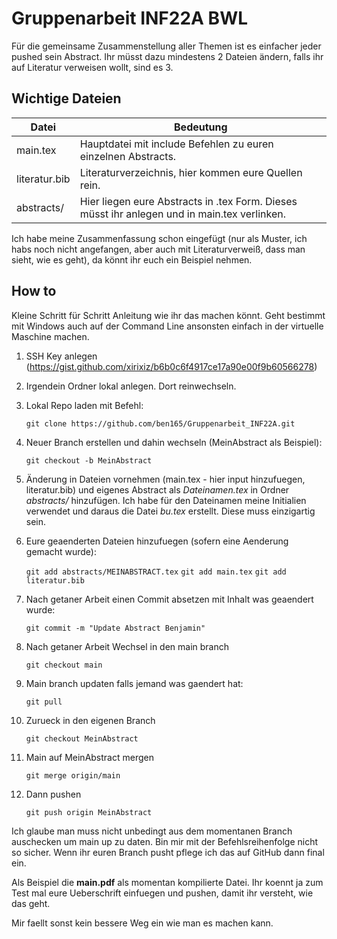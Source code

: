 # Gruppenarbeit INF22A BWL

Für die gemeinsame Zusammenstellung aller Themen ist es einfacher jeder pushed sein Abstract. Ihr müsst dazu mindestens 2 Dateien ändern, falls ihr auf Literatur verweisen wollt, sind es 3.

## Wichtige Dateien

| Datei         | Bedeutung                                                                                    |
|---------------|----------------------------------------------------------------------------------------------|
| main.tex      | Hauptdatei mit include Befehlen zu euren einzelnen Abstracts.                                |
| literatur.bib | Literaturverzeichnis, hier kommen eure Quellen rein.                                         |
| abstracts/    | Hier liegen eure Abstracts in .tex Form. Dieses müsst ihr anlegen und in main.tex verlinken. |


Ich habe meine Zusammenfassung schon eingefügt (nur als Muster, ich habs noch nicht angefangen, aber auch mit Literaturverweiß, dass man sieht, wie es geht), da könnt ihr euch ein Beispiel nehmen.

## How to

Kleine Schritt für Schritt Anleitung wie ihr das machen könnt. Geht bestimmt mit Windows auch auf der Command Line ansonsten einfach in der virtuelle Maschine machen.

1. SSH Key anlegen (https://gist.github.com/xirixiz/b6b0c6f4917ce17a90e00f9b60566278)

1. Irgendein Ordner lokal anlegen. Dort reinwechseln.

1. Lokal Repo laden mit Befehl:

    `git clone https://github.com/ben165/Gruppenarbeit_INF22A.git`

1. Neuer Branch erstellen und dahin wechseln (MeinAbstract als Beispiel):

    `git checkout -b MeinAbstract`

1. Änderung in Dateien vornehmen (main.tex - hier input hinzufuegen, literatur.bib) und eigenes Abstract als *Dateinamen.tex* in Ordner *abstracts/* hinzufügen. Ich habe für den Dateinamen meine Initialien verwendet und daraus die Datei *bu.tex* erstellt. Diese muss einzigartig sein.

1. Eure geaenderten Dateien hinzufuegen (sofern eine Aenderung gemacht wurde):

    `git add abstracts/MEINABSTRACT.tex`
    `git add main.tex`
    `git add literatur.bib`

1. Nach getaner Arbeit einen Commit absetzen mit Inhalt was geaendert wurde:

    `git commit -m "Update Abstract Benjamin"`

1. Nach getaner Arbeit Wechsel in den main branch

    `git checkout main`

1. Main branch updaten falls jemand was gaendert hat:

    `git pull`

1. Zurueck in den eigenen Branch

    `git checkout MeinAbstract`

1. Main auf MeinAbstract mergen

    `git merge origin/main`

1. Dann pushen

    `git push origin MeinAbstract`


Ich glaube man muss nicht unbedingt aus dem momentanen Branch auschecken um main up zu daten. Bin mir mit der Befehlsreihenfolge nicht so sicher. Wenn ihr euren Branch pusht pflege ich das auf GitHub dann final ein.

Als Beispiel die **main.pdf** als momentan kompilierte Datei. Ihr koennt ja zum Test mal eure Ueberschrift einfuegen und pushen, damit ihr versteht, wie das geht.

Mir faellt sonst kein bessere Weg ein wie man es machen kann.
